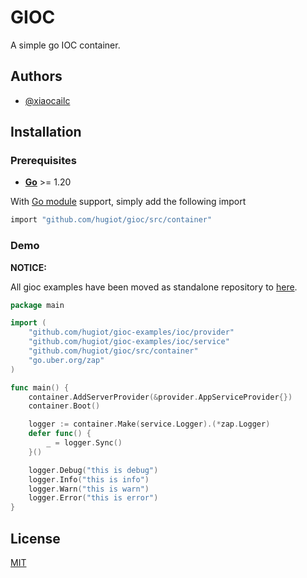 # GIOC

A simple go IOC container.


## Authors

- [@xiaocailc](https://github.com/xcocx)


## Installation

### Prerequisites

- **[Go](https://go.dev/)** >= 1.20

With [Go module](https://github.com/golang/go/wiki/Modules) support, simply add the following import

```bash
import "github.com/hugiot/gioc/src/container"
```

### Demo

**NOTICE:** 

All gioc examples have been moved as standalone repository to [here](https://github.com/hugiot/gioc-examples).

```go
package main

import (
	"github.com/hugiot/gioc-examples/ioc/provider"
	"github.com/hugiot/gioc-examples/ioc/service"
	"github.com/hugiot/gioc/src/container"
	"go.uber.org/zap"
)

func main() {
	container.AddServerProvider(&provider.AppServiceProvider{})
	container.Boot()

	logger := container.Make(service.Logger).(*zap.Logger)
	defer func() {
		_ = logger.Sync()
	}()

	logger.Debug("this is debug")
	logger.Info("this is info")
	logger.Warn("this is warn")
	logger.Error("this is error")
}
```

## License

[MIT](https://github.com/hugiot/gioc/blob/master/LICENSE)

